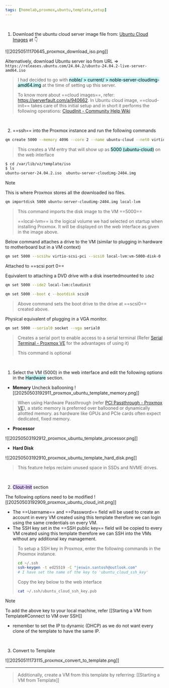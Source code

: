 ```yaml
---
tags: [homelab,proxmox,ubuntu,template,setup]
---
```


</br>

1. Download the ubuntu cloud server image file from: [Ubuntu Cloud Images](https://cloud-images.ubuntu.com/) at 👇

![[20250511170645_proxmox_download_iso.png]]

Alternatively, download Ubuntu server iso from URL => `https://releases.ubuntu.com/24.04.2/ubuntu-24.04.2-live-server-amd64.iso`

> I had decided to go with <mark style="background: #ABF7F7A6;">noble/ > current/ > noble-server-cloudimg-amd64.img</mark> at the time of setting up this server.
>
> To know more about ==cloud images==, refer: https://serverfault.com/a/940662. In Ubuntu cloud image, ==cloud-init== takes care of this initial setup and in short it performs the following operations: [CloudInit - Community Help Wiki](https://help.ubuntu.com/community/CloudInit)

</br>

2. ==ssh== into the Proxmox instance and run the following commands

```bash ln:False
qm create 5000 --memory 4096 --core 2 --name ubuntu-cloud --net0 virtio,bridge=vmbr0
```

> This creates a VM entry that will show up as <mark style="background: #ABF7F7A6;">5000 (ubuntu-cloud)</mark> on the web interface

```bash ln:False
$ cd /var/lib/vz/template/iso
$ ls
ubuntu-server-24.04.2.iso  ubuntu-server-cloudimg-2404.img
```

> [!note] 
> This is where Proxmox stores all the downloaded iso files.

```bash ln:False
qm importdisk 5000 ubuntu-server-cloudimg-2404.img local-lvm
```

> This command imports the disk image to the VM ==5000==
> 
> ==local-lvm== is the logical volume we had selected on startup when installing Proxmox. It will be displayed on the web interface as given in the image above.

Below command attaches a drive to the VM (similar to plugging in hardware to motherboard but in a VM context)
```bash ln:False
qm set 5000 --scsihw virtio-scsi-pci --scsi0 local-lvm:vm-5000-disk-0
```
Attached to ==scsi port 0==

Equivalent to attaching a DVD drive with a disk insertedmounted to `ide2`
```bash ln:False
qm set 5000 --ide2 local-lvm:cloudinit
```

```bash ln:False
qm set 5000 --boot c --bootdisk scsi0
```

> Above command sets the boot drive to the drive at ==scsi0== created above.

Physical equivalent of plugging in a VGA monitor.
```bash ln:False
qm set 5000 --serial0 socket --vga serial0
```

> Creates a serial port to enable access to a serial terminal (Refer [Serial Terminal - Proxmox VE](https://pve.proxmox.com/wiki/Serial_Terminal) for the advantages of using it)
> 
> This command is optional

</br>

1. Select the VM (5000) in the web interface and edit the following options in the <mark style="background: #ABF7F7A6;">Hardware</mark> section.

- **Memory**
 Uncheck ballooning
![[20250503192911_proxmox_ubuntu_template_memory.png]]

> When using Hardware Passthrough (refer [PCI Passthrough - Proxmox VE](https://pve.proxmox.com/wiki/PCI_Passthrough)), a static memory is preferred over ballooned or dynamically allotted memory. as hardware like GPUs and PCIe cards often expect dedicated, fixed memory.

- **Processor**

![[20250503192912_proxmox_ubuntu_template_processor.png]]

- **Hard Disk**

![[20250503192910_proxmox_ubuntu_template_hard_disk.png]]

> This feature helps reclaim unused space in SSDs and NVME drives.

</br>

2. <mark style="background: #D2B3FFA6;">Clout-Init</mark> section

The following options need to be modified
![[20250503192909_proxmox_ubuntu_cloud_init.png]]

- The ==Username== and ==Password== field will be used to create an account in every VM created using this template therefore we can login using the same credentials on every VM.
- The SSH key set in the ==SSH public key== field will be copied to every VM created using this template therefore we can SSH into the VMs without any additional key management.
> To setup a SSH key in Proxmox, enter the following commands in the Proxmox instance.
> ```bash ln:False
> cd ~/.ssh
> ssh-keygen -t ed25519 -C "jeswin.santosh@outlook.com"
> # I have set the name of the key to 'ubuntu_cloud_ssh_key'
> ```
> 
> Copy the key below to the web interface
> ```bash ln:False
> cat ~/.ssh/ubuntu_cloud_ssh_key.pub
> ```

> [!note] 
> To add the above key to your local machine, refer [[Starting a VM from Template#Connect to VM over SSH]]

- remember to set the IP to dynamic (DHCP) as we do not want every clone of the template to have the same IP.

</br>

3. Convert to Template

![[20250511173115_proxmox_convert_to_template.png]]

---

> Additionally, create a VM from this template by referring: [[Starting a VM from Template]]
